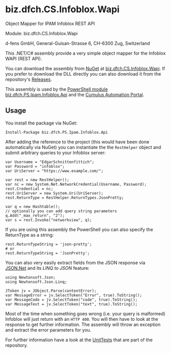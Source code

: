 biz.dfch.CS.Infoblox.Wapi
=========================

Object Mapper for IPAM Infoblox REST API

Module: biz.dfch.CS.Infoblox.Wapi

d-fens GmbH, General-Guisan-Strasse 6, CH-6300 Zug, Switzerland

This .NET/C# assembly provide a very simple object mapper for the Infoblox WAPI (REST API).

You can download the assembly from [NuGet](https://www.nuget.org/profiles/ronald.rink) at [biz.dfch.CS.Infoblox.Wapi](https://www.nuget.org/packages/biz.dfch.CS.Infoblox.Wapi/). If you prefer to download the DLL directly you can also download it from the repository's [Releases](https://github.com/dfch/biz.dfch.CS.Infoblox.Wapi/releases).

This assembly is used by the [PowerShell module biz.dfch.PS.Ipam.Infoblox.Api](https://github.com/dfch/biz.dfch.PS.Ipam.Infoblox.Api) and the [Cumulus Automation Portal](https://github.com/dfch/biz.dfch.CS.Cumulus.Server).

Usage
-----

You install the package via NuGet:

	Install-Package biz.dfch.PS.Ipam.Infoblox.Api

After adding the reference to the project (this would have been done automatically via NuGet) you can instantiate the the `RestHelper` object and submit arbitrary queries to your Infoblox server:

	var Username = "EdgarSchnittenfittich";
	var Password = "infoblox";
	var UriServer = "https://www.example.com/";

	var rest = new RestHelper();
	var nc = new System.Net.NetworkCredential(Username, Password);
	rest.Credential = nc;
	rest.UriServer = new System.Uri(UriServer);
	rest.ReturnType = RestHelper.ReturnTypes.JsonPretty;

	var q = new Hashtable();
	// optionally you can add query string parameters
	q.Add("_max_return", "2");
	var s = rest.Invoke("networkview", q);

If you are using this assembly the PowerShell you can also specify the ReturnType as a string:

	rest.ReturnTypeString = 'json-pretty';
	# or
	rest.ReturnTypeString = 'JsonPretty';

You can also very easily extract fields from the JSON response via [JSON.Net](http://json.net) and its *LINQ to JSON* feature:

	using Newtonsoft.Json;
	using Newtonsoft.Json.Linq;

	JToken jv = JObject.Parse(contentError);
	var MessageError = jv.SelectToken("Error", true).ToString();
	var MessageCode = jv.SelectToken("code", true).ToString();
	var MessageText = jv.SelectToken("text", true).ToString();

Most of the time when something goes wrong (i.e. your query is malformed) Infoblox will just return with an `HTTP 400`. You will then have to look at the response to get further information. The assembly will throw an exception and extract the error parameters for you.

For further information have a look at the [UnitTests](/InfobloxWapiTests/UnitTest1.cs) that are part of the repository.

